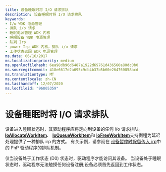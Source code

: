 ```yaml
---
title: 设备睡眠时将 I/O 请求排队
description: 设备睡眠时将 I/O 请求排队
keywords:
- I/o WDK 电源管理
- 排队 i/o 请求
- 睡眠电源管理 WDK 内核
- 睡眠设备 WDK 电源管理
- 队列 Irp
- power Irp WDK 内核，排队 i/o 请求
- 工作状态返回 WDK 电源管理
ms.date: 06/16/2017
ms.localizationpriority: medium
ms.openlocfilehash: 6ea98db96d6487a1922d69761d436560a80dc0b0
ms.sourcegitcommit: 418e6617e2a695c9cb4b37b5b60e264760858acd
ms.translationtype: MT
ms.contentlocale: zh-CN
ms.lasthandoff: 12/07/2020
ms.locfileid: "96805359"
---
```

# <a name="queuing-io-requests-while-a-device-is-sleeping"></a>设备睡眠时将 I/O 请求排队





设备进入睡眠状态时，其驱动程序应将定向到设备的任何 i/o 请求排队。 [**IoAllocateWorkItem**](/windows-hardware/drivers/ddi/wdm/nf-wdm-ioallocateworkitem)、 [**IoQueueWorkItem**](/windows-hardware/drivers/ddi/wdm/nf-wdm-ioqueueworkitem)和 [**IoFreeWorkItem**](/windows-hardware/drivers/ddi/wdm/nf-wdm-iofreeworkitem)支持例程为延迟处理提供了一种排队 irp 的方式。 有关示例，请参阅在 [设备暂停时保留传入 irp](holding-incoming-irps-when-a-device-is-paused.md)中的 PnP 驱动程序的排队机制。

仅当设备处于工作状态 (D0) 状态时，驱动程序才能访问其设备。 当设备处于睡眠状态时，驱动程序无法触摸任何设备注册;设备必须首先返回到工作状态。

 

